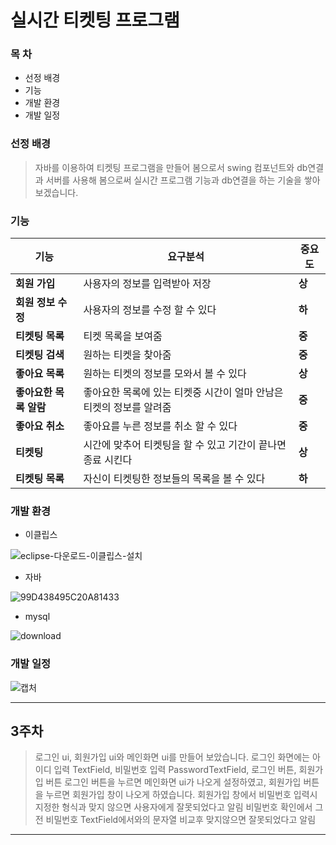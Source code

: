 # 실시간 티켓팅 프로그램

### **__목 차__**
- 선정 배경
- 기능
- 개발 환경
- 개발 일정

### 선정 배경
> 자바를 이용하여 티켓팅 프로그램을 만들어 봄으로서 
> swing 컴포넌트와 db연결과 서버를 사용해
> 봄으로써 실시간 프로그램 기능과 db연결을 하는
> 기술을 쌓아보겠습니다.

### 기능
| 기능 | 요구분석 | 중요도 |
| -------- | --------- | ------ |
| **회원 가입** | 사용자의 정보를 입력받아 저장 | **상** |
| **회원 정보 수정** | 사용자의 정보를 수정 할 수 있다 | **하** |
| **티켓팅 목록** | 티켓 목록을 보여줌 | **중** |
| **티켓팅 검색** | 원하는 티켓을 찾아줌 | **중** |
| **좋아요 목록**  | 원하는 티켓의 정보를 모와서 볼 수 있다 | **상** |
| **좋아요한 목록 알람** | 좋아요한 목록에 있는 티켓중 시간이 얼마 안남은 티켓의 정보를 알려줌 | **중** |
| **좋아요 취소** | 좋아요를 누른 정보를 취소 할 수 있다 | **중** |
| **티켓팅** | 시간에 맞추어 티켓팅을 할 수 있고 기간이 끝나면 종료 시킨다 | **상** |
| **티켓팅 목록** | 자신이 티켓팅한 정보들의 목록을 볼 수 있다 | **하** |

### 개발 환경
- 이클립스

![eclipse-다운로드-이클립스-설치](https://user-images.githubusercontent.com/44799091/159211156-aafc3add-1f82-45e2-8603-9b953c240d1a.png)


- 자바

![99D438495C20A81433](https://user-images.githubusercontent.com/44799091/159215958-9fe1f431-8c26-4b35-beb3-934d76ead3f8.png)

- mysql

![download](https://user-images.githubusercontent.com/44799091/159211059-16e31898-b8eb-47c8-a65f-ea14ff7fead9.jpg)

### 개발 일정

![캡처](https://user-images.githubusercontent.com/44799091/159210928-97cf5e7c-e98e-4c17-b4f0-c3577a81754b.PNG)

***
## 3주차
> 로그인 ui, 회원가입 ui와 메인화면 ui를 만들어 보았습니다.
> 로그인 화면에는 아이디 입력 TextField, 비밀번호 입력 PasswordTextField, 로그인 버튼, 회원가입 버튼
> 로그인 버튼을 누르면 메인화면 ui가 나오게 설정하였고, 회원가입 버튼을 누르면 회원가입 창이 나오게 하였습니다.
> 회원가입 창에서 비밀번호 입력시 지정한 형식과 맞지 않으면 사용자에게 잘못되었다고 알림
> 비밀번호 확인에서 그전 비밀번호 TextField에서와의 문자열 비교후 맞지않으면 잘못되었다고 알림
-------------------
